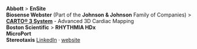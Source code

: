 __Abbott__ > __EnSite__  
__Biosense Webster__ (Part of the __Johnson & Johnson__ Family of Companies) > __[CARTO® 3 System](https://www.biosensewebster.com/products/carto-3.aspx)__ - Advanced 3D Cardiac Mapping  
__Boston Scientific__ > __RHYTHMIA HDx__  
__MicroPort__  
__Stereotaxis__ [LinkedIn](https://www.linkedin.com/company/stereotaxis) · [website](http://www.stereotaxis.com)    
